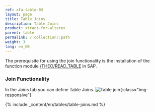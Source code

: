 ```yaml
---
ref: xfa-table-03
layout: page
title: Table Joins
description: Table Joins 
product: xtract-for-alteryx
parent: table
permalink: /:collection/:path
weight: 3
lang: en_GB
---
```

The prerequisite for using the join functionality is the installation of the function module [/THEO/READ_TABLE](../sap-customizing) in SAP.

### Join Functionality

In the *Joins* tab you can define Table Joins.
![Table join ](/img/content/table-join-tab.png){:class="img-responsive"}

{% include _content/en/tables/table-joins.md  %} 

